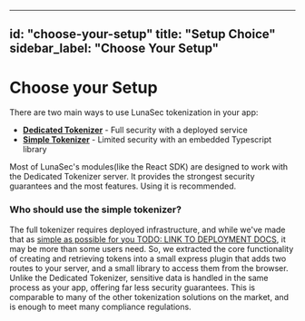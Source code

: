 <!--
  ~ Copyright by LunaSec (owned by Refinery Labs, Inc)
  ~
  ~ Licensed under the Creative Commons Attribution-ShareAlike 4.0 International
  ~ (the "License"); you may not use this file except in compliance with the
  ~ License. You may obtain a copy of the License at
  ~
  ~ https://creativecommons.org/licenses/by-sa/4.0/legalcode
  ~
  ~ See the License for the specific language governing permissions and
  ~ limitations under the License.
  ~
-->
---
id: "choose-your-setup"
title: "Setup Choice"
sidebar_label: "Choose Your Setup"
---

# Choose your Setup

There are two main ways to use LunaSec tokenization in your app:

* **[Dedicated Tokenizer](./simple-tokenizer/guide.md)** - Full security with a deployed service
* **[Simple Tokenizer](./simple-tokenizer/guide.md)** - Limited security with an embedded Typescript library

Most of LunaSec's modules(like the React SDK) are designed to work with the Dedicated Tokenizer server. It provides the strongest security guarantees and the most features.  Using it is recommended.

### Who should use the simple tokenizer?
The full tokenizer requires deployed infrastructure, and 
while we've made that as [simple as possible for you TODO: LINK TO DEPLOYMENT DOCS](./choose-your-setup.md), it may be more than 
some users need.  So, we extracted the core functionality of creating and retrieving tokens into a small express plugin
that adds two routes to your server, and a small library to access them from the browser.  Unlike the Dedicated Tokenizer, 
sensitive data is handled in the same process as your app, offering far less security guarantees. This is comparable to many
of the other tokenization solutions on the market, and is enough to meet many compliance regulations.

